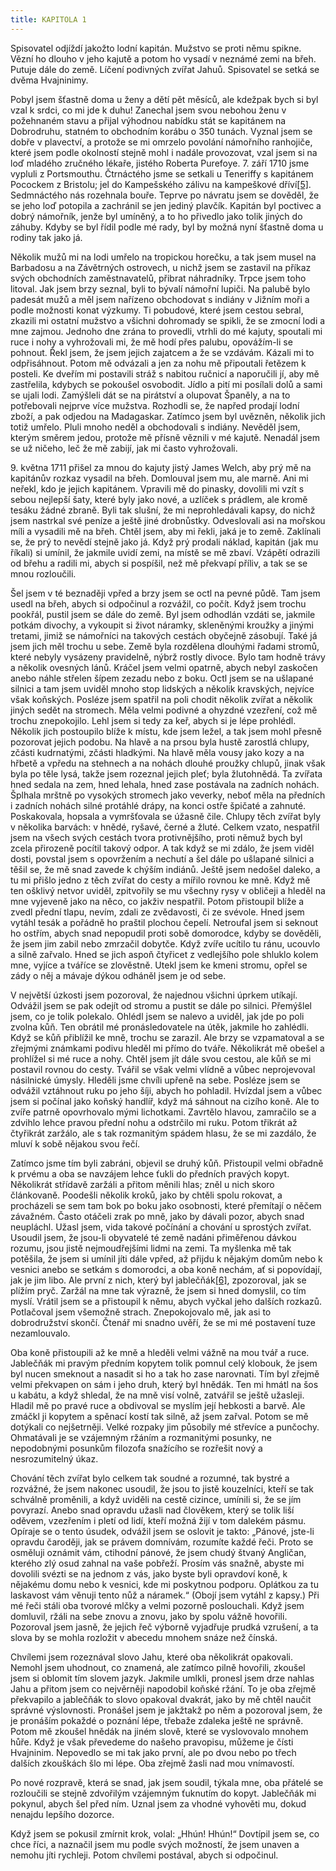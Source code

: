 ```yaml
---
title: KAPITOLA 1
---
```


Spisovatel odjíždí jakožto lodní kapitán. Mužstvo se proti němu spikne. Vězní ho dlouho v jeho kajutě a potom ho vysadí v neznámé zemi na břeh. Putuje dále do země. Líčení podivných zvířat Jahuů. Spisovatel se setká se dvěma Hvajninimy.

Pobyl jsem šťastně doma u ženy a dětí pět měsíců, ale kdežpak bych si byl vzal k srdci, co mi jde k duhu! Zanechal jsem svou nebohou ženu v požehnaném stavu a přijal výhodnou nabídku stát se kapitánem na Dobrodruhu, statném to obchodním korábu o 350 tunách. Vyznal jsem se dobře v plavectví, a protože se mi omrzelo povolání námořního ranhojiče, které jsem podle okolností stejně mohl i nadále provozovat, vzal jsem si na loď mladého zručného lékaře, jistého Roberta Purefoye. 7. září 1710 jsme vypluli z Portsmouthu. Čtrnáctého jsme se setkali u Teneriffy s kapitánem Pocockem z Bristolu; jel do Kampešského zálivu na kampeškové dříví[\[5\]](../Text/gulliverovy_cesty_050.html#_ftn5). Sedmnáctého nás rozehnala bouře. Teprve po návratu jsem se dověděl, že se jeho loď potopila a zachránil se jen jediný plavčík. Kapitán byl poctivec a dobrý námořník, jenže byl umíněný, a to ho přivedlo jako tolik jiných do záhuby. Kdyby se byl řídil podle mé rady, byl by možná nyní šťastně doma u rodiny tak jako já.

Několik mužů mi na lodi umřelo na tropickou horečku, a tak jsem musel na Barbadosu a na Závětrných ostrovech, u nichž jsem se zastavil na příkaz svých obchodních zaměstnavatelů, přibrat náhradníky. Trpce jsem toho litoval. Jak jsem brzy seznal, byli to bývalí námořní lupiči. Na palubě bylo padesát mužů a měl jsem nařízeno obchodovat s indiány v Jižním moři a podle možnosti konat výzkumy. Ti pobudové, které jsem cestou sebral, zkazili mi ostatní mužstvo a všichni dohromady se spikli, že se zmocní lodi a mne zajmou. Jednoho dne zrána to provedli, vtrhli do mé kajuty, spoutali mi ruce i nohy a vyhrožovali mi, že mě hodí přes palubu, opovážím-li se pohnout. Řekl jsem, že jsem jejich zajatcem a že se vzdávám. Kázali mi to odpřisáhnout. Potom mě odvázali a jen za nohu mě připoutali řetězem k posteli. Ke dveřím mi postavili stráž s nabitou ručnicí a naporučili jí, aby mě zastřelila, kdybych se pokoušel osvobodit. Jídlo a pití mi posílali dolů a sami se ujali lodi. Zamýšleli dát se na pirátství a olupovat Španěly, a na to potřebovali nejprve více mužstva. Rozhodli se, že napřed prodají lodní zboží, a pak odjedou na Madagaskar. Zatímco jsem byl uvězněn, několik jich totiž umřelo. Pluli mnoho neděl a obchodovali s indiány. Nevěděl jsem, kterým směrem jedou, protože mě přísně věznili v mé kajutě. Nenadál jsem se už ničeho, leč že mě zabijí, jak mi často vyhrožovali.

9\. května 1711 přišel za mnou do kajuty jistý James Welch, aby prý mě na kapitánův rozkaz vysadil na břeh. Domlouval jsem mu, ale marně. Ani mi neřekl, kdo je jejich kapitánem. Vpravili mě do pinasky, dovolili mi vzít s sebou nejlepší šaty, které byly jako nové, a uzlíček s prádlem, ale kromě tesáku žádné zbraně. Byli tak slušní, že mi neprohledávali kapsy, do nichž jsem nastrkal své peníze a ještě jiné drobnůstky. Odveslovali asi na mořskou míli a vysadili mě na břeh. Chtěl jsem, aby mi řekli, jaká je to země. Zaklínali se, že prý to nevědí stejně jako já. Když prý prodali náklad, kapitán (jak mu říkali) si umínil, že jakmile uvidí zemi, na místě se mě zbaví. Vzápětí odrazili od břehu a radili mi, abych si pospíšil, než mě překvapí příliv, a tak se se mnou rozloučili.

Šel jsem v té beznaději vpřed a brzy jsem se octl na pevné půdě. Tam jsem usedl na břeh, abych si odpočinul a rozvážil, co počít. Když jsem trochu pookřál, pustil jsem se dále do země. Byl jsem odhodlán vzdáti se, jakmile potkám divochy, a vykoupit si život náramky, skleněnými kroužky a jinými tretami, jimiž se námořníci na takových cestách obyčejně zásobují. Také já jsem jich měl trochu u sebe. Země byla rozdělena dlouhými řadami stromů, které nebyly vysázeny pravidelně, nýbrž rostly divoce. Bylo tam hodně trávy a několik ovesných lánů. Kráčel jsem velmi opatrně, abych nebyl zaskočen anebo náhle střelen šípem zezadu nebo z boku. Octl jsem se na ušlapané silnici a tam jsem uviděl mnoho stop lidských a několik kravských, nejvíce však koňských. Posléze jsem spatřil na poli chodit několik zvířat a několik jiných sedět na stromech. Měla velmi podivné a ohyzdné vzezření, což mě trochu znepokojilo. Lehl jsem si tedy za keř, abych si je lépe prohlédl. Několik jich postoupilo blíže k místu, kde jsem ležel, a tak jsem mohl přesně pozorovat jejich podobu. Na hlavě a na prsou byla hustě zarostlá chlupy, zčásti kudrnatými, zčásti hladkými. Na hlavě měla vousy jako kozy a na hřbetě a vpředu na stehnech a na nohách dlouhé proužky chlupů, jinak však byla po těle lysá, takže jsem rozeznal jejich pleť; byla žlutohnědá. Ta zvířata hned sedala na zem, hned lehala, hned zase postávala na zadních nohách. Šplhala mrštně po vysokých stromech jako veverky, neboť měla na předních i zadních nohách silné protáhlé drápy, na konci ostře špičaté a zahnuté. Poskakovala, hopsala a vymršťovala se úžasně čile. Chlupy těch zvířat byly v několika barvách: v hnědé, ryšavé, černé a žluté. Celkem vzato, nespatřil jsem na všech svých cestách tvora protivnějšího, proti němuž bych byl zcela přirozeně pocítil takový odpor. A tak když se mi zdálo, že jsem viděl dosti, povstal jsem s opovržením a nechutí a šel dále po ušlapané silnici a těšil se, že mě snad zavede k chýším indiánů. Ještě jsem nedošel daleko, a tu mi přišlo jedno z těch zvířat do cesty a mířilo rovnou ke mně. Když mě ten ošklivý netvor uviděl, zpitvořily se mu všechny rysy v obličeji a hleděl na mne vyjeveně jako na něco, co jakživ nespatřil. Potom přistoupil blíže a zvedl přední tlapu, nevím, zdali ze zvědavosti, či ze svévole. Hned jsem vytáhl tesák a pořádně ho praštil plochou čepelí. Netroufal jsem si seknout ho ostřím, abych snad nepopudil proti sobě domorodce, kdyby se dověděli, že jsem jim zabil nebo zmrzačil dobytče. Když zvíře ucítilo tu ránu, ucouvlo a silně zařvalo. Hned se jich aspoň čtyřicet z vedlejšího pole shluklo kolem mne, vyjíce a tváříce se zlověstně. Utekl jsem ke kmeni stromu, opřel se zády o něj a mávaje dýkou odháněl jsem je od sebe.

V největší úzkosti jsem pozoroval, že najednou všichni úprkem utíkají. Odvážil jsem se pak odejít od stromu a pustit se dále po silnici. Přemýšlel jsem, co je tolik polekalo. Ohlédl jsem se nalevo a uviděl, jak jde po poli zvolna kůň. Ten obrátil mé pronásledovatele na útěk, jakmile ho zahlédli. Když se kůň přiblížil ke mně, trochu se zarazil. Ale brzy se vzpamatoval a se zřejmými známkami podivu hleděl mi přímo do tváře. Několikrát mě obešel a prohlížel si mé ruce a nohy. Chtěl jsem jít dále svou cestou, ale kůň se mi postavil rovnou do cesty. Tvářil se však velmi vlídně a vůbec neprojevoval násilnické úmysly. Hleděli jsme chvíli upřeně na sebe. Posléze jsem se odvážil vztáhnout ruku po jeho šíji, abych ho pohladil. Hvízdal jsem a vůbec jsem si počínal jako koňský handlíř, když má sáhnout na cizího koně. Ale to zvíře patrně opovrhovalo mými lichotkami. Zavrtělo hlavou, zamračilo se a zdvihlo lehce pravou přední nohu a odstrčilo mi ruku. Potom třikrát až čtyřikrát zaržálo, ale s tak rozmanitým spádem hlasu, že se mi zazdálo, že mluví k sobě nějakou svou řečí.

Zatímco jsme tím byli zabráni, objevil se druhý kůň. Přistoupil velmi obřadně k prvému a oba se navzájem lehce ťukli do předních pravých kopyt. Několikrát střídavě zaržáli a přitom měnili hlas; zněl u nich skoro článkovaně. Poodešli několik kroků, jako by chtěli spolu rokovat, a procházeli se sem tam bok po boku jako osobnosti, které přemítají o něčem závažném. Často otáčeli zrak po mně, jako by dávali pozor, abych snad neupláchl. Užasl jsem, vida takové počínání a chování u sprostých zvířat. Usoudil jsem, že jsou-li obyvatelé té země nadáni přiměřenou dávkou rozumu, jsou jistě nejmoudřejšími lidmi na zemi. Ta myšlenka mě tak potěšila, že jsem si umínil jíti dále vpřed, až přijdu k nějakým domům nebo k vesnici anebo se setkám s domorodci, a oba koně nechám, ať si popovídají, jak je jim libo. Ale první z nich, který byl jablečňák[\[6\]](../Text/gulliverovy_cesty_050.html#_ftn6), zpozoroval, jak se plížím pryč. Zaržál na mne tak výrazně, že jsem si hned domyslil, co tím myslí. Vrátil jsem se a přistoupil k němu, abych vyčkal jeho dalších rozkazů. Potlačoval jsem všemožně strach. Znepokojovalo mě, jak asi to dobrodružství skončí. Čtenář mi snadno uvěří, že se mi mé postavení tuze nezamlouvalo.

Oba koně přistoupili až ke mně a hleděli velmi vážně na mou tvář a ruce. Jablečňák mi pravým předním kopytem tolik pomnul celý klobouk, že jsem byl nucen smeknout a nasadit si ho a tak ho zase narovnati. Tím byl zřejmě velmi překvapen on sám i jeho druh, který byl hnědák. Ten mi hmátl na šos u kabátu, a když shledal, že na mně visí volně, zatvářil se ještě užasleji. Hladil mě po pravé ruce a obdivoval se myslím její hebkosti a barvě. Ale zmáčkl ji kopytem a spěnací kostí tak silně, až jsem zařval. Potom se mě dotýkali co nejšetrněji. Velké rozpaky jim působily mé střevíce a punčochy. Ohmatávali je se vzájemným ržáním a rozmanitými posunky, ne nepodobnými posunkům filozofa snažícího se rozřešit nový a nesrozumitelný úkaz.

Chování těch zvířat bylo celkem tak soudné a rozumné, tak bystré a rozvážné, že jsem nakonec usoudil, že jsou to jistě kouzelníci, kteří se tak schválně proměnili, a když uviděli na cestě cizince, umínili si, že se jím povyrazí. Anebo snad opravdu užasli nad člověkem, který se tolik liší oděvem, vzezřením i pletí od lidí, kteří možná žijí v tom dalekém pásmu. Opíraje se o tento úsudek, odvážil jsem se oslovit je takto: „Pánové, jste-li opravdu čaroději, jak se právem domnívám, rozumíte každé řeči. Proto se osměluji oznámit vám, ctihodní pánové, že jsem chudý štvaný Angličan, kterého zlý osud zahnal na vaše pobřeží. Prosím vás snažně, abyste mi dovolili svézti se na jednom z vás, jako byste byli opravdoví koně, k nějakému domu nebo k vesnici, kde mi poskytnou podporu. Oplátkou za tu laskavost vám věnuji tento nůž a náramek.“ (Obojí jsem vytáhl z kapsy.) Při mé řeči stáli oba tvorové mlčky a velmi pozorně poslouchali. Když jsem domluvil, ržáli na sebe znovu a znovu, jako by spolu vážně hovořili. Pozoroval jsem jasně, že jejich řeč výborně vyjadřuje prudká vzrušení, a ta slova by se mohla rozložit v abecedu mnohem snáze než čínská.

Chvílemi jsem rozeznával slovo Jahu, které oba několikrát opakovali. Nemohl jsem uhodnout, co znamená, ale zatímco pilně hovořili, zkoušel jsem si oblomit tím slovem jazyk. Jakmile umlkli, pronesl jsem drze nahlas Jahu a přitom jsem co nejvěrněji napodobil koňské ržání. To je oba zřejmě překvapilo a jablečňák to slovo opakoval dvakrát, jako by mě chtěl naučit správné výslovnosti. Pronášel jsem je jakžtakž po něm a pozoroval jsem, že je pronáším pokaždé o poznání lépe, třebaže zdaleka ještě ne správně. Potom mě zkoušel hnědák na jiném slově, které se vyslovovalo mnohem hůře. Když je však převedeme do našeho pravopisu, můžeme je čísti Hvajninim. Nepovedlo se mi tak jako první, ale po dvou nebo po třech dalších zkouškách šlo mi lépe. Oba zřejmě žasli nad mou vnímavostí.

Po nové rozpravě, která se snad, jak jsem soudil, týkala mne, oba přátelé se rozloučili se stejně zdvořilým vzájemným ťuknutím do kopyt. Jablečňák mi pokynul, abych šel před ním. Uznal jsem za vhodné vyhověti mu, dokud nenajdu lepšího dozorce.

Když jsem se pokusil zmírnit krok, volal: „Hhún! Hhún!“ Dovtípil jsem se, co chce říci, a naznačil jsem mu podle svých možností, že jsem unaven a nemohu jíti rychleji. Potom chvílemi postával, abych si odpočinul.
